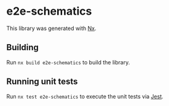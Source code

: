 # e2e-schematics

This library was generated with [Nx](https://nx.dev).

## Building

Run `nx build e2e-schematics` to build the library.

## Running unit tests

Run `nx test e2e-schematics` to execute the unit tests via [Jest](https://jestjs.io).
